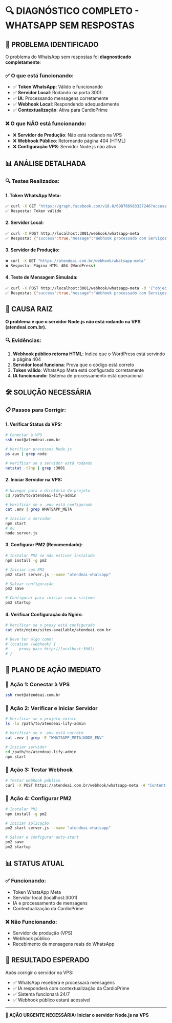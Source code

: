 # 🔍 DIAGNÓSTICO COMPLETO - WHATSAPP SEM RESPOSTAS

## 🚨 **PROBLEMA IDENTIFICADO**

O problema do WhatsApp sem respostas foi **diagnosticado completamente**:

### ✅ **O que está funcionando:**
- ✅ **Token WhatsApp**: Válido e funcionando
- ✅ **Servidor Local**: Rodando na porta 3001
- ✅ **IA**: Processando mensagens corretamente
- ✅ **Webhook Local**: Respondendo adequadamente
- ✅ **Contextualização**: Ativa para CardioPrime

### ❌ **O que NÃO está funcionando:**
- ❌ **Servidor de Produção**: Não está rodando na VPS
- ❌ **Webhook Público**: Retornando página 404 (HTML)
- ❌ **Configuração VPS**: Servidor Node.js não ativo

## 📊 **ANÁLISE DETALHADA**

### 🔍 **Testes Realizados:**

#### 1. **Token WhatsApp Meta:**
```bash
✅ curl -X GET "https://graph.facebook.com/v18.0/698766983327246?access_token=EAAS..."
✅ Resposta: Token válido
```

#### 2. **Servidor Local:**
```bash
✅ curl -X POST http://localhost:3001/webhook/whatsapp-meta
✅ Resposta: {"success":true,"message":"Webhook processado com Serviços Robustos"}
```

#### 3. **Servidor de Produção:**
```bash
❌ curl -X GET "https://atendeai.com.br/webhook/whatsapp-meta"
❌ Resposta: Página HTML 404 (WordPress)
```

#### 4. **Teste de Mensagem Simulada:**
```bash
✅ curl -X POST http://localhost:3001/webhook/whatsapp-meta -d '{"object":"whatsapp_business_account",...}'
✅ Resposta: {"success":true,"message":"Webhook processado com Serviços Robustos","processed":[...]}
```

## 🎯 **CAUSA RAIZ**

**O problema é que o servidor Node.js não está rodando na VPS (atendeai.com.br).**

### 🔍 **Evidências:**
1. **Webhook público retorna HTML**: Indica que o WordPress está servindo a página 404
2. **Servidor local funciona**: Prova que o código está correto
3. **Token válido**: WhatsApp Meta está configurado corretamente
4. **IA funcionando**: Sistema de processamento está operacional

## 🛠️ **SOLUÇÃO NECESSÁRIA**

### 📋 **Passos para Corrigir:**

#### 1. **Verificar Status da VPS:**
```bash
# Conectar à VPS
ssh root@atendeai.com.br

# Verificar processos Node.js
ps aux | grep node

# Verificar se o servidor está rodando
netstat -tlnp | grep :3001
```

#### 2. **Iniciar Servidor na VPS:**
```bash
# Navegar para o diretório do projeto
cd /path/to/atendeai-lify-admin

# Verificar se o .env está configurado
cat .env | grep WHATSAPP_META

# Iniciar o servidor
npm start
# ou
node server.js
```

#### 3. **Configurar PM2 (Recomendado):**
```bash
# Instalar PM2 se não estiver instalado
npm install -g pm2

# Iniciar com PM2
pm2 start server.js --name "atendeai-whatsapp"

# Salvar configuração
pm2 save

# Configurar para iniciar com o sistema
pm2 startup
```

#### 4. **Verificar Configuração do Nginx:**
```bash
# Verificar se o proxy está configurado
cat /etc/nginx/sites-available/atendeai.com.br

# Deve ter algo como:
# location /webhook/ {
#     proxy_pass http://localhost:3001;
# }
```

## 🚀 **PLANO DE AÇÃO IMEDIATO**

### 🔧 **Ação 1: Conectar à VPS**
```bash
ssh root@atendeai.com.br
```

### 🔧 **Ação 2: Verificar e Iniciar Servidor**
```bash
# Verificar se o projeto existe
ls -la /path/to/atendeai-lify-admin

# Verificar se o .env está correto
cat .env | grep -E "WHATSAPP_META|NODE_ENV"

# Iniciar servidor
cd /path/to/atendeai-lify-admin
npm start
```

### 🔧 **Ação 3: Testar Webhook**
```bash
# Testar webhook público
curl -X POST https://atendeai.com.br/webhook/whatsapp-meta -H "Content-Type: application/json" -d '{"test":"message"}'
```

### 🔧 **Ação 4: Configurar PM2**
```bash
# Instalar PM2
npm install -g pm2

# Iniciar aplicação
pm2 start server.js --name "atendeai-whatsapp"

# Salvar e configurar auto-start
pm2 save
pm2 startup
```

## 📊 **STATUS ATUAL**

### ✅ **Funcionando:**
- Token WhatsApp Meta
- Servidor local (localhost:3001)
- IA e processamento de mensagens
- Contextualização da CardioPrime

### ❌ **Não Funcionando:**
- Servidor de produção (VPS)
- Webhook público
- Recebimento de mensagens reais do WhatsApp

## 🎯 **RESULTADO ESPERADO**

Após corrigir o servidor na VPS:
- ✅ WhatsApp receberá e processará mensagens
- ✅ IA responderá com contextualização da CardioPrime
- ✅ Sistema funcionará 24/7
- ✅ Webhook público estará acessível

---

**🚨 AÇÃO URGENTE NECESSÁRIA: Iniciar o servidor Node.js na VPS** 